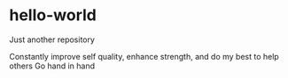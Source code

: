 # hello-world
Just another repository

Constantly improve self quality, enhance strength, and do my best to help others
Go hand in hand

